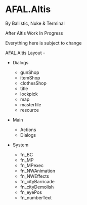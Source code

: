# AFAL.Altis

By Ballistic, Nuke & Terminal

After Altis Work In Progress

Everything here is subject to change

AFAL.Altis Layout - 
* Dialogs
    * gunShop
    * itemShop
    * clothesShop
    * title
    * lockpick
    * map
    * masterfile
    * resource

* Main
    * Actions
    * Dialogs

* System
    * fn_BC
    * fn_MP
    * fn_MPexec
    * fn_NWAnimation
    * fn_NWEffects
    * fn_cityBarricade
    * fn_cityDemolish
    * fn_eyePos
    * fn_numberText
